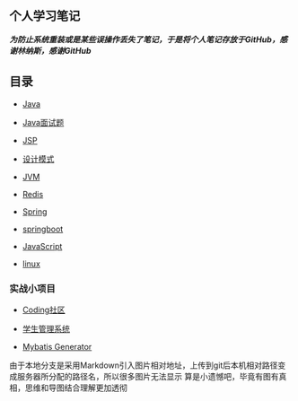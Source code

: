## 					个人学习笔记

***为防止系统重装或是某些误操作丢失了笔记，于是将个人笔记存放于GitHub，感谢林纳斯，感谢GitHub***

## 目录



- [Java](https://github.com/a-Lostelk/MyNotes/blob/master/%E9%9D%A2%E5%90%91%E5%AF%B9%E8%B1%A1%E8%AF%AD%E8%A8%80%EF%BC%88java%E7%AF%87%EF%BC%89/java%E9%9D%A2%E8%AF%95%E9%A2%98%E5%87%86%E5%A4%87.md)

- [Java面试题](https://github.com/a-Lostelk/MyNotes/blob/master/%E9%9D%A2%E5%90%91%E5%AF%B9%E8%B1%A1%E8%AF%AD%E8%A8%80%EF%BC%88java%E7%AF%87%EF%BC%89/java%E9%9D%A2%E8%AF%95%E7%9C%9F%E9%A2%98.md)

- [JSP](https://github.com/a-Lostelk/MyNotes/blob/master/JSP%E7%9F%A5%E8%AF%86%E8%A6%81%E7%82%B9.txt)

- [设计模式](https://github.com/a-Lostelk/MyNotes/blob/master/%E9%9D%A2%E5%90%91%E5%AF%B9%E8%B1%A1%E8%AF%AD%E8%A8%80%EF%BC%88java%E7%AF%87%EF%BC%89/java%E8%AE%BE%E8%AE%A1%E6%A8%A1%E5%BC%8F.md)

- [JVM](https://github.com/a-Lostelk/MyNotes/blob/master/%E9%9D%A2%E5%90%91%E5%AF%B9%E8%B1%A1%E8%AF%AD%E8%A8%80%EF%BC%88java%E7%AF%87%EF%BC%89/%E9%9D%A2%E5%90%91%E5%AF%B9%E8%B1%A1%E8%AF%AD%E8%A8%80%EF%BC%88JVM%EF%BC%89%E7%AF%87.md)

- [Redis](https://github.com/a-Lostelk/MyNotes/blob/master/Redis%E4%BF%AE%E7%82%BC%E4%B9%8B%E8%B7%AF.txt)

- [Spring](https://github.com/a-Lostelk/MyNotes/blob/master/Spring%E4%BF%AE%E7%82%BC%E4%B9%8B%E8%B7%AF.txt)

- [springboot](https://github.com/a-Lostelk/MyNotes/blob/master/SpringBoot%E8%BF%9B%E4%BF%AE%E4%B9%8B%E8%B7%AF.md)

- [JavaScript](https://github.com/a-Lostelk/MyNotes/blob/master/JavaScript%E4%BF%AE%E7%82%BC%E4%B9%8B%E8%B7%AF.md)

- [linux](https://github.com/a-Lostelk/notes/blob/master/Linux%E5%AD%A6%E4%B9%A0.md)


### 实战小项目

- [Coding社区](https://github.com/a-Lostelk/MyNotes/blob/master/coding%E7%A4%BE%E5%8C%BA%E7%AC%94%E8%AE%B0.md)

- [学生管理系统](https://github.com/a-Lostelk/MyNotes/blob/master/%E5%AD%A6%E7%94%9F%E7%AE%A1%E7%90%86%E7%B3%BB%E7%BB%9F/SSM%E5%AD%A6%E7%94%9F%E7%AE%A1%E7%90%86%E7%B3%BB%E7%BB%9F.md)

- [Mybatis Generator](https://github.com/a-Lostelk/MyNotes/blob/master/Mybatis%20Generator%E9%85%8D%E7%BD%AE%E6%96%87%E4%BB%B6%E8%AF%A6%E8%A7%A3.md)

由于本地分支是采用Markdown引入图片相对地址，上传到git后本机相对路径变成服务器所分配的路径名，所以很多图片无法显示
算是小遗憾吧，毕竟有图有真相，思维和导图结合理解更加透彻

